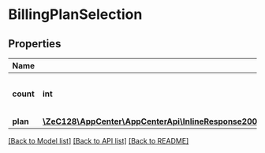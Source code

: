 # BillingPlanSelection

## Properties
Name | Type | Description | Notes
------------ | ------------- | ------------- | -------------
**count** | **int** | Number of instances of the billing plan. | [optional] 
**plan** | [**\ZeC128\AppCenter\AppCenterApi\InlineResponse20013BillingPlansBuildServiceCurrentBillingPeriodByAccountPlan**](InlineResponse20013BillingPlansBuildServiceCurrentBillingPeriodByAccountPlan.md) |  | [optional] 

[[Back to Model list]](../README.md#documentation-for-models) [[Back to API list]](../README.md#documentation-for-api-endpoints) [[Back to README]](../README.md)


